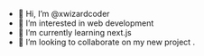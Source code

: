 - 👋 Hi, I’m @xwizardcoder
- 👀 I’m interested in web development 
- 🌱 I’m currently learning next.js
- 💞️ I’m looking to collaborate on my new project 
.

<!---
xwizardcoder/xwizardcoder is a ✨ special ✨ repository because its `README.md` (this file) appears on your GitHub profile.
You can click the Preview link to take a look at your changes.
--->
